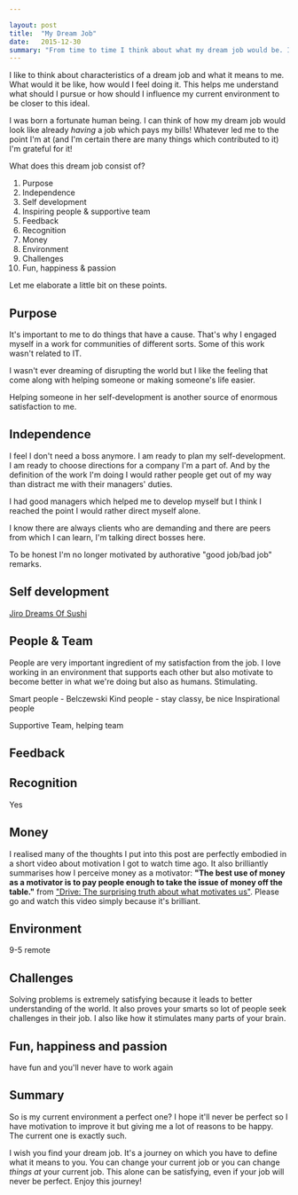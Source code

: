 ```yaml
---

layout: post
title: 	"My Dream Job"
date: 	2015-12-30
summary: "From time to time I think about what my dream job would be. I like to imagine this because it gives me perspective on my current situation and motivation to strive for better environment in the future."
---
```

I like to think about characteristics of a dream job and what it means to me. What would it be like, how would I feel doing it. This helps me understand what should I pursue or how should I influence my current environment to be closer to this ideal.

I was born a fortunate human being. I can think of how my dream job would look like already *having* a job which pays my bills! Whatever led me to the point I'm at (and I'm certain there are many things which contributed to it) I'm grateful for it!

What does this dream job consist of?

  1. Purpose
  2. Independence
  3. Self development
  4. Inspiring people & supportive team
  5. Feedback
  6. Recognition
  7. Money
  8. Environment
  9. Challenges
  10. Fun, happiness & passion

Let me elaborate a little bit on these points.

Purpose
----
It's important to me to do things that have a cause. That's why I engaged myself in a work for communities of different sorts. Some of this work wasn't related to IT.

I wasn't ever dreaming of disrupting the world but I like the feeling that come along with helping someone or making someone's life easier.

Helping someone in her self-development is another source of enormous satisfaction to me.

Independence
---
I feel I don't need a boss anymore. I am ready to plan my self-development. I am ready to choose directions for a company I'm a part of. And by the definition of the work I'm doing I would rather people get out of my way than distract me with their managers' duties.

I had good managers which helped me to develop myself but I think I reached the point I would rather direct myself alone.

I know there are always clients who are demanding and there are peers from which I can learn, I'm talking direct bosses here.

To be honest I'm no longer motivated by authorative "good job/bad job" remarks.

Self development
---

[Jiro Dreams Of Sushi](http://www.imdb.com/title/tt1772925/)


People & Team
---
People are very important ingredient of my satisfaction from the job. I love working in an environment that supports each other but also motivate to become better in what we're doing but also as humans. Stimulating.

Smart people - Belczewski
Kind people - stay classy, be nice
Inspirational people

Supportive Team, helping team


Feedback
---

Recognition
---
Yes

Money
---
I realised many of the thoughts I put into this post are perfectly embodied in a short video about motivation I got to watch time ago. It also brilliantly summarises how I perceive money as a motivator: **"The best use of money as a motivator is to pay people enough to take the issue of money off the table."** from ["Drive: The surprising truth about what motivates us"](https://www.youtube.com/watch?v=u6XAPnuFjJc). Please go and watch this video simply because it's brilliant.

Environment
---
9-5
remote

Challenges
---
Solving problems is extremely satisfying because it leads to better understanding of the world. It also proves your smarts so lot of people seek challenges in their job. I also like how it stimulates many parts of your brain.

Fun, happiness and passion
---
have fun and you'll never have to work again

Summary
---
So is my current environment a perfect one? I hope it'll never be perfect so I have motivation to improve it but giving me a lot of reasons to be happy. The current one is exactly such.

I wish you find your dream job. It's a journey on which you have to define what it means to you. You can change your current job or you can change *things at* your current job. This alone can be satisfying, even if your job will never be perfect. Enjoy this journey!

